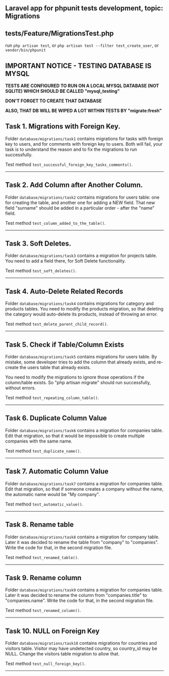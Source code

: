 ## Laravel app for phpunit tests development, topic: Migrations
## tests/Feature/MigrationsTest.php

run `php artisan test`, or `php artisan test --filter test_create_user`, or `vendor/bin/phpunit`


## IMPORTANT NOTICE - TESTING DATABASE IS MYSQL

**TESTS ARE CONFIGURED TO RUN ON A LOCAL MYSQL DATABASE (NOT SQLITE) WHICH SHOULD BE CALLED "mysql_testing"**

**DON'T FORGET TO CREATE THAT DATABASE**

**ALSO, THAT DB WILL BE WIPED A LOT WITHIN TESTS BY "migrate:fresh"**


## Task 1. Migrations with Foreign Key.

Folder `database/migrations/task1` contains migrations for tasks with foreign key to users, and for comments with foreign key to users. 
Both will fail, your task is to understand the reason and to fix the migrations to run successfully.

Test method `test_successful_foreign_key_tasks_comments()`.

---

## Task 2. Add Column after Another Column.

Folder `database/migrations/task2` contains migrations for users table: one for creating the table, and another one for adding a NEW field.
That new field "surname" should be added in a particular order - after the "name" field.

Test method `test_column_added_to_the_table()`.

---

## Task 3. Soft Deletes.

Folder `database/migrations/task3` contains a migration for projects table. You need to add a field there, for Soft Delete functionality.

Test method `test_soft_deletes()`.

---

## Task 4. Auto-Delete Related Records

Folder `database/migrations/task4` contains migrations for category and products tables. You need to modify the products migration, so that deleting the category would auto-delete its products, instead of throwing an error.

Test method `test_delete_parent_child_record()`.

---

## Task 5. Check if Table/Column Exists

Folder `database/migrations/task5` contains migrations for users table. By mistake, some developer tries to add the column that already exists, and re-create the users table that already exists.

You need to modify the migrations to ignore those operations if the column/table exists. So "php artisan migrate" should run successfully, without errors.

Test method `test_repeating_column_table()`.

---

## Task 6. Duplicate Column Value

Folder `database/migrations/task6` contains a migration for companies table. Edit that migration, so that it would be impossible to create multiple companies with the same name.

Test method `test_duplicate_name()`.

---

## Task 7. Automatic Column Value

Folder `database/migrations/task7` contains a migration for companies table. Edit that migration, so that if someone creates a company without the name, the automatic name would be "My company".

Test method `test_automatic_value()`.

---

## Task 8. Rename table

Folder `database/migrations/task8` contains a migration for company table. Later it was decided to rename the table from "company" to "companies". Write the code for that, in the second migration file.

Test method `test_renamed_table()`.

---

## Task 9. Rename column

Folder `database/migrations/task9` contains a migration for companies table. Later it was decided to rename the column from "companies.title" to "companies.name". Write the code for that, in the second migration file.

Test method `test_renamed_column()`.

---

## Task 10. NULL on Foreign Key

Folder `database/migrations/task10` contains migrations for countries and visitors table. Visitor may have undetected country, so country_id may be NULL. Change the visitors table migration to allow that.

Test method `test_null_foreign_key()`.

---

